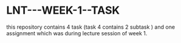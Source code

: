 # LNT---WEEK-1--TASK
this repository contains 4 task (task 4 contains 2 subtask ) and one assignment which was during lecture session of week 1.
